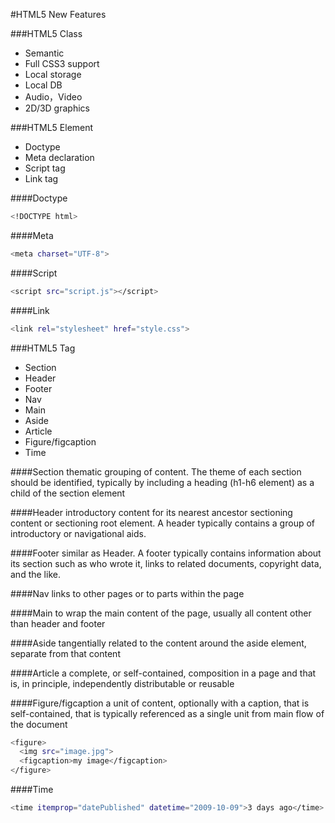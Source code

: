 #HTML5 New Features

###HTML5 Class
  - Semantic
  - Full CSS3 support
  - Local storage
  - Local DB
  - Audio，Video
  - 2D/3D graphics

###HTML5 Element
  - Doctype
  - Meta declaration
  - Script tag
  - Link tag

####Doctype
```sh
<!DOCTYPE html>
```
####Meta
```sh
<meta charset="UTF-8">
```
####Script
```sh
<script src="script.js"></script>
```
####Link
```sh
<link rel="stylesheet" href="style.css">
```

###HTML5 Tag
  - Section
  - Header
  - Footer
  - Nav
  - Main
  - Aside
  - Article
  - Figure/figcaption
  - Time
  
####Section
thematic grouping of content. The theme of each section should be identified, typically by including a heading (h1-h6 element) as a child of the section element

####Header
introductory content for its nearest ancestor sectioning content or sectioning root element. A header typically contains a group of introductory or navigational aids.

####Footer
similar as Header. A footer typically contains information about its section such as who wrote it, links to related documents, copyright data, and the like.

####Nav
links to other pages or to parts within the page

####Main
to wrap the main content of the page, usually all content other than header and footer

####Aside
tangentially related to the content around the aside element, separate from that content

####Article
a complete, or self-contained, composition in a page and that is, in principle, independently distributable or reusable

####Figure/figcaption
a unit of content, optionally with a caption, that is self-contained, that is typically referenced as a single unit from main flow of the document
```sh
<figure>
  <img src="image.jpg">
  <figcaption>my image</figcaption>
</figure>
```

####Time
```sh
<time itemprop="datePublished" datetime="2009-10-09">3 days ago</time>
```